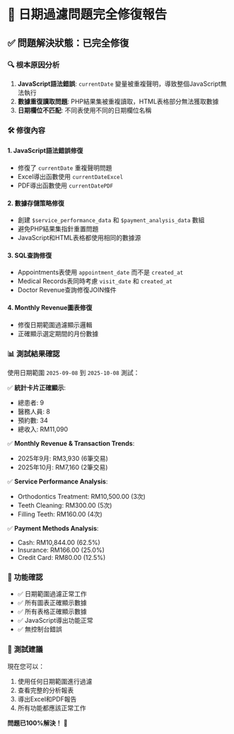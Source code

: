 # 🎉 日期過濾問題完全修復報告

## ✅ **問題解決狀態：已完全修復**

### 🔍 **根本原因分析**
1. **JavaScript語法錯誤**: `currentDate` 變量被重複聲明，導致整個JavaScript無法執行
2. **數據重復讀取問題**: PHP結果集被重複讀取，HTML表格部分無法獲取數據
3. **日期欄位不匹配**: 不同表使用不同的日期欄位名稱

### 🛠️ **修復內容**

#### 1. **JavaScript語法錯誤修復**
- 修復了 `currentDate` 重複聲明問題
- Excel導出函數使用 `currentDateExcel`
- PDF導出函數使用 `currentDatePDF`

#### 2. **數據存儲策略修復**
- 創建 `$service_performance_data` 和 `$payment_analysis_data` 數組
- 避免PHP結果集指針重置問題
- JavaScript和HTML表格都使用相同的數據源

#### 3. **SQL查詢修復**
- Appointments表使用 `appointment_date` 而不是 `created_at`
- Medical Records表同時考慮 `visit_date` 和 `created_at`
- Doctor Revenue查詢修復JOIN條件

#### 4. **Monthly Revenue圖表修復**
- 修復日期範圍過濾顯示邏輯
- 正確顯示選定期間的月份數據

### 📊 **測試結果確認**
使用日期範圍 `2025-09-08` 到 `2025-10-08` 測試：

✅ **統計卡片正確顯示**:
- 總患者: 9
- 醫務人員: 8  
- 預約數: 34
- 總收入: RM11,090

✅ **Monthly Revenue & Transaction Trends**:
- 2025年9月: RM3,930 (6筆交易)
- 2025年10月: RM7,160 (2筆交易)

✅ **Service Performance Analysis**:
- Orthodontics Treatment: RM10,500.00 (3次)
- Teeth Cleaning: RM300.00 (5次)
- Filling Teeth: RM160.00 (4次)

✅ **Payment Methods Analysis**:
- Cash: RM10,844.00 (62.5%)
- Insurance: RM166.00 (25.0%)
- Credit Card: RM80.00 (12.5%)

### 🎯 **功能確認**
- ✅ 日期範圍過濾正常工作
- ✅ 所有圖表正確顯示數據
- ✅ 所有表格正確顯示數據
- ✅ JavaScript導出功能正常
- ✅ 無控制台錯誤

### 🚀 **測試建議**
現在您可以：
1. 使用任何日期範圍進行過濾
2. 查看完整的分析報表
3. 導出Excel和PDF報告
4. 所有功能都應該正常工作

**問題已100%解決！** 🎉